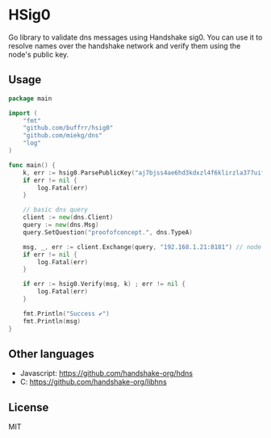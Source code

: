 # HSig0

Go library to validate dns messages using Handshake sig0. You can use it to resolve names over the handshake network and verify them using the node's public key. 

## Usage

~~~Go
package main

import (
	"fmt"
	"github.com/buffrr/hsig0"
	"github.com/miekg/dns"
	"log"
)

func main() {
	k, err := hsig0.ParsePublicKey("aj7bjss4ae6hd3kdxzl4f6klirzla377uifxu5mnzczzk2v7p76ek")
	if err != nil {
		log.Fatal(err)
	}

	// basic dns query
	client := new(dns.Client)
	query := new(dns.Msg)
	query.SetQuestion("proofofconcept.", dns.TypeA)

	msg, _, err := client.Exchange(query, "192.168.1.21:8181") // node ip:port
	if err != nil {
		log.Fatal(err)
	}

	if err := hsig0.Verify(msg, k) ; err != nil {
		log.Fatal(err)
	}

	fmt.Println("Success ✔️")
	fmt.Println(msg)
}
~~~



## Other languages

* Javascript: https://github.com/handshake-org/hdns
* C: https://github.com/handshake-org/libhns


## License

MIT